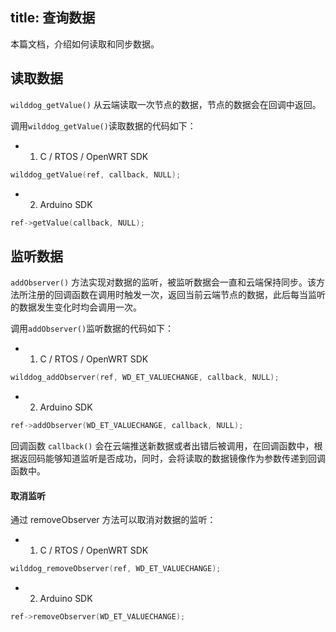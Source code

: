 title:  查询数据
---
本篇文档，介绍如何读取和同步数据。


## 读取数据
`wilddog_getValue()` 从云端读取一次节点的数据，节点的数据会在回调中返回。

调用`wilddog_getValue()`读取数据的代码如下：
- 1. C / RTOS / OpenWRT SDK
```c
wilddog_getValue(ref, callback, NULL);
```
- 2. Arduino SDK
```c
ref->getValue(callback, NULL);
```

## 监听数据

`addObserver()` 方法实现对数据的监听，被监听数据会一直和云端保持同步。该方法所注册的回调函数在调用时触发一次，返回当前云端节点的数据，此后每当监听的数据发生变化时均会调用一次。

调用`addObserver()`监听数据的代码如下：
- 1. C / RTOS / OpenWRT SDK
```c
wilddog_addObserver(ref, WD_ET_VALUECHANGE, callback, NULL);
```
- 2. Arduino SDK
```c
ref->addObserver(WD_ET_VALUECHANGE, callback, NULL);
```

回调函数 `callback()` 会在云端推送新数据或者出错后被调用，在回调函数中，根据返回码能够知道监听是否成功，同时，会将读取的数据镜像作为参数传递到回调函数中。

#### 取消监听

通过 removeObserver 方法可以取消对数据的监听：

- 1. C / RTOS / OpenWRT SDK
```c
wilddog_removeObserver(ref, WD_ET_VALUECHANGE);
```
- 2. Arduino SDK
```c
ref->removeObserver(WD_ET_VALUECHANGE);
```
